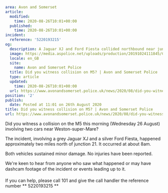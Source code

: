 ```yaml
area: Avon and Somerset
article:
  modified:
    time: 2020-08-26T10:01+00:00
  published:
    time: 2020-08-26T10:01+00:00
incident:
  reference: '5220193215'
og:
  description: A Jaguar XJ and Ford Fiesta collided northbound near junction 21 of the M5 on Wednesday 26 August.
  image: https://media.aspolice.net/uploads/production/20191024111845/Can-You-Help_Traffic.jpg
  locale: en_GB
  site:
    name: Avon and Somerset Police
  title: Did you witness collision on M5? | Avon and Somerset Police
  type: article
  updated:
    time: 2020-08-26T10:01+00:00
  url: https://www.avonandsomerset.police.uk/news/2020/08/did-you-witness-collision-on-m5/
position: '2'
publish:
  date: Posted at 11:01 on 26th August 2020
title: Did you witness collision on M5? | Avon and Somerset Police
url: https://www.avonandsomerset.police.uk/news/2020/08/did-you-witness-collision-on-m5/
```

Did you witness a collision on the M5 this morning (Wednesday 26 August) involving two cars near Weston-super-Mare?

The incident, involving a grey Jaguar XJ and a silver Ford Fiesta, happened approximately two miles north of junction 21. It occurred at about 8am.

Both vehicles sustained minor damage. No injuries have been reported.

We're keen to hear from anyone who saw what happened or may have dashcam footage of the incident or events leading up to it.

If you can help, please call 101 and give the call handler the reference number ** 5220193215 **
